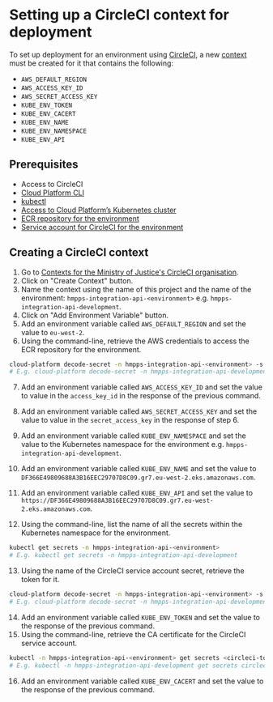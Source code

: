 # Setting up a CircleCI context for deployment

To set up deployment for an environment using [CircleCI](https://circleci.com/), a
new [context](https://circleci.com/docs/contexts/) must be created for it that contains the following:

- `AWS_DEFAULT_REGION`
- `AWS_ACCESS_KEY_ID`
- `AWS_SECRET_ACCESS_KEY`
- `KUBE_ENV_TOKEN`
- `KUBE_ENV_CACERT`
- `KUBE_ENV_NAME`
- `KUBE_ENV_NAMESPACE`
- `KUBE_ENV_API`

## Prerequisites

- Access to CircleCI
- [Cloud Platform CLI](https://user-guide.cloud-platform.service.justice.gov.uk/documentation/getting-started/cloud-platform-cli.html#cloud-platform-cli)
- [kubectl](https://kubernetes.io/docs/tasks/tools/#kubectl)
- [Access to Cloud Platform’s Kubernetes cluster](https://user-guide.cloud-platform.service.justice.gov.uk/documentation/getting-started/kubectl-config.html#installing-kubectl)
- [ECR repository for the environment](https://user-guide.cloud-platform.service.justice.gov.uk/documentation/getting-started/ecr-setup.html)
- [Service account for CircleCI for the environment](https://user-guide.cloud-platform.service.justice.gov.uk/documentation/deploying-an-app/using-circleci-for-continuous-deployment.html#creating-a-service-account-for-circleci)

## Creating a CircleCI context

1. Go to [Contexts for the Ministry of Justice's CircleCI organisation](https://app.circleci.com/settings/organization/github/ministryofjustice/contexts?return-to=https%3A%2F%2Fapp.circleci.com%2Fprojects%2Fproject-dashboard%2Fgithub%2Fministryofjustice%2F).
2. Click on "Create Context" button.
3. Name the context using the name of this project and the name of the
   environment: `hmpps-integration-api-<environment>` e.g. `hmpps-integration-api-development`.
4. Click on "Add Environment Variable" button.
5. Add an environment variable called `AWS_DEFAULT_REGION` and set the value to `eu-west-2`.
6. Using the command-line, retrieve the AWS credentials to access the ECR repository for the environment.

```bash
cloud-platform decode-secret -n hmpps-integration-api-<environment> -s ecr-repo-hmpps-integration-api-<environment>
# E.g. cloud-platform decode-secret -n hmpps-integration-api-development -s ecr-repo-hmpps-integration-api-development
```

7. Add an environment variable called `AWS_ACCESS_KEY_ID` and set the value to value in the `access_key_id` in the
   response of the previous command.
8. Add an environment variable called `AWS_SECRET_ACCESS_KEY` and set the value to value in the `secret_access_key` in
   the response of step 6.
9. Add an environment variable called `KUBE_ENV_NAMESPACE` and set the value to the Kubernetes namespace for the
   environment e.g. `hmpps-integration-api-development`.
10. Add an environment variable called `KUBE_ENV_NAME` and set the value
    to `DF366E49809688A3B16EEC29707D8C09.gr7.eu-west-2.eks.amazonaws.com`.
11. Add an environment variable called `KUBE_ENV_API` and set the value
    to `https://DF366E49809688A3B16EEC29707D8C09.gr7.eu-west-2.eks.amazonaws.com`.

12. Using the command-line, list the name of all the secrets within the Kubernetes namespace for the environment.

```bash
kubectl get secrets -n hmpps-integration-api-<environment>
# E.g. kubectl get secrets -n hmpps-integration-api-development
```

13. Using the name of the CircleCI service account secret, retrieve the token for it.

```bash
cloud-platform decode-secret -n hmpps-integration-api-<environment> -s <circleci-token-secret-name> | jq -r '.data."token"'
# E.g. cloud-platform decode-secret -n hmpps-integration-api-development -s circleci-token-z123 | jq -r '.data."token"'
```

14. Add an environment variable called `KUBE_ENV_TOKEN` and set the value to the response of the previous command.
15. Using the command-line, retrieve the CA certificate for the CircleCI service account.

```bash
kubectl -n hmpps-integration-api-<environment> get secrets <circleci-token-secret-name> -o json | jq -r '.data."ca.crt"'
# E.g. kubectl -n hmpps-integration-api-development get secrets circleci-token-z123 -o json | jq -r '.data."ca.crt"'
```

16. Add an environment variable called `KUBE_ENV_CACERT` and set the value to the response of the previous command.
